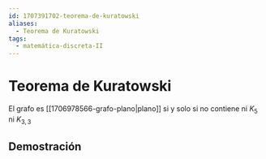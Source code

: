 ```yaml
---
id: 1707391702-teorema-de-kuratowski
aliases:
  - Teorema de Kuratowski
tags:
  - matemática-discreta-II
---
```


# Teorema de Kuratowski

El grafo es [[1706978566-grafo-plano|plano]] si y solo si no contiene ni $K_5$ ni $K_{3,3}$

## Demostración


